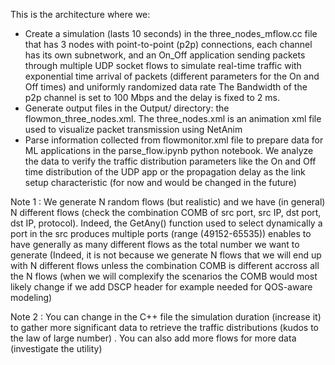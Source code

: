 This is the architecture where we:
- Create a simulation (lasts 10 seconds) in the three_nodes_mflow.cc file that has 3 nodes with point-to-point (p2p) connections, each channel has its own subnetwork, and an On_Off application sending packets through multiple UDP socket flows to simulate real-time traffic with exponential time arrival of packets (different parameters for the On and Off times) and uniformly randomized data rate
The Bandwidth of the p2p channel is set to 100 Mbps and the delay is fixed to 2 ms.
- Generate output files in the Output/ directory: the flowmon_three_nodes.xml.
The three_nodes.xml is an animation xml file used to visualize packet transmission using NetAnim
- Parse information collected from  flowmonitor.xml file to prepare data for ML applications in the parse_flow.ipynb python notebook. We analyze the data to verify the traffic distribution parameters like the On and Off time distribution of the UDP app or the propagation delay as the link setup characteristic (for now and would be changed in the future)

Note 1 : We generate N random flows (but realistic) and we have (in general) N different flows (check the combination COMB of src port, src IP, dst port, dst IP, protocol). Indeed, the GetAny() function used to select dynamically a port in the src produces multiple ports (range (49152-65535)) enables to have generally as many different flows as the total number we want to generate (Indeed, it is not because we generate N flows that we will end up with N different flows unless the combination COMB is different accross all the N flows (when we will complexify the scenarios the COMB would most likely change if we add DSCP header for example needed for QOS-aware modeling) 

Note 2 : You can change in the C++ file the simulation duration (increase it) to gather more significant data to retrieve the traffic distributions (kudos to the law of large number) . You can also add more flows for more data (investigate the utility)
